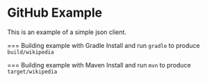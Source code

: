 GitHub Example
===================

This is an example of a simple json client.

=== Building example with Gradle
Install and run `gradle` to produce `build/wikipedia`

=== Building example with Maven
Install and run `mvn` to produce `target/wikipedia`
